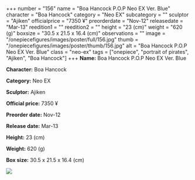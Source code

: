 +++
number = "156"
name = "Boa Hancock P.O.P Neo EX Ver. Blue"
character = "Boa Hancock"
category = "Neo EX"
subcategory = ""
sculptor = "Ajiken"
officialprice = "7350 ¥"
preorderdate = "Nov-12"
releasedate = "Mar-13"
reedition1 = ""
reedition2 = ""
height = "23 (cm)"
weight = "620 (g)"
boxsize = "30.5 x 21.5 x 16.4 (cm)"
observations = ""
image = "/onepiecefigures/images/poster/full/156.jpg"
thumb = "/onepiecefigures/images/poster/thumb/156.jpg"
alt = "Boa Hancock P.O.P Neo EX Ver. Blue"
class = "neo-ex"
tags = ["onepiece", "portrait of pirates", "Ajiken", "Boa Hancock"]
+++
**Name:** Boa Hancock P.O.P Neo EX Ver. Blue

**Character:** Boa Hancock

**Category:** Neo EX 

**Sculptor:** Ajiken

**Official price:** 7350 ¥

**Preorder date:** Nov-12

**Release date:** Mar-13

**Height:** 23 (cm)

**Weight:** 620 (g)

**Box size:** 30.5 x 21.5 x 16.4 (cm)

<img src="/onepiecefigures/images/poster/thumb/156.jpg">